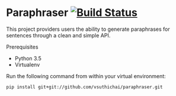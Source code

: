 # Paraphraser [![Build Status](https://travis-ci.org/vsuthichai/paraphraser.svg?branch=master)](https://travis-ci.org/vsuthichai/paraphraser) #

This project providers users the ability to generate paraphrases
for sentences through a clean and simple API.

Prerequisites

* Python 3.5
* Virtualenv

Run the following command from within your virtual environment:
```
pip install git+git://github.com/vsuthichai/paraphraser.git
```
